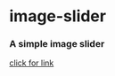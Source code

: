 # image-slider
### A simple image slider

[click for link](https://chayan999.github.io/image-slider/)
